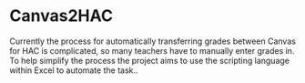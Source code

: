 # Canvas2HAC
Currently the process for automatically transferring grades between Canvas for HAC is complicated, so many teachers have to manually enter grades in. To help simplify the process the project aims to use the scripting language within Excel to automate the task..

